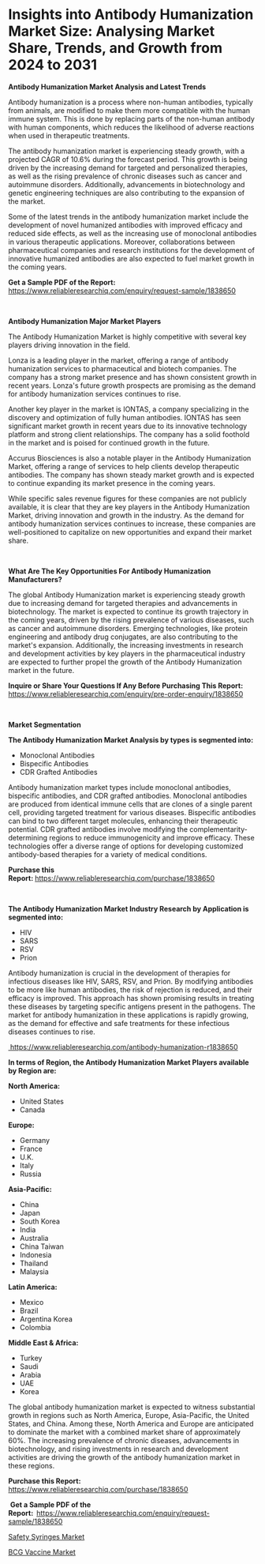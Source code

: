 <p><h1>Insights into Antibody Humanization Market Size: Analysing Market Share, Trends, and Growth from 2024 to 2031</h1></p><p><strong>Antibody Humanization Market Analysis and Latest Trends</strong></p>
<p><p>Antibody humanization is a process where non-human antibodies, typically from animals, are modified to make them more compatible with the human immune system. This is done by replacing parts of the non-human antibody with human components, which reduces the likelihood of adverse reactions when used in therapeutic treatments. </p><p>The antibody humanization market is experiencing steady growth, with a projected CAGR of 10.6% during the forecast period. This growth is being driven by the increasing demand for targeted and personalized therapies, as well as the rising prevalence of chronic diseases such as cancer and autoimmune disorders. Additionally, advancements in biotechnology and genetic engineering techniques are also contributing to the expansion of the market.</p><p>Some of the latest trends in the antibody humanization market include the development of novel humanized antibodies with improved efficacy and reduced side effects, as well as the increasing use of monoclonal antibodies in various therapeutic applications. Moreover, collaborations between pharmaceutical companies and research institutions for the development of innovative humanized antibodies are also expected to fuel market growth in the coming years.</p></p>
<p><strong>Get a Sample PDF of the Report:&nbsp;</strong> <a href="https://www.reliableresearchiq.com/enquiry/request-sample/1838650">https://www.reliableresearchiq.com/enquiry/request-sample/1838650</a></p>
<p>&nbsp;</p>
<p><strong>Antibody Humanization Major Market Players</strong></p>
<p><p>The Antibody Humanization Market is highly competitive with several key players driving innovation in the field. </p><p>Lonza is a leading player in the market, offering a range of antibody humanization services to pharmaceutical and biotech companies. The company has a strong market presence and has shown consistent growth in recent years. Lonza's future growth prospects are promising as the demand for antibody humanization services continues to rise.</p><p>Another key player in the market is IONTAS, a company specializing in the discovery and optimization of fully human antibodies. IONTAS has seen significant market growth in recent years due to its innovative technology platform and strong client relationships. The company has a solid foothold in the market and is poised for continued growth in the future.</p><p>Accurus Biosciences is also a notable player in the Antibody Humanization Market, offering a range of services to help clients develop therapeutic antibodies. The company has shown steady market growth and is expected to continue expanding its market presence in the coming years.</p><p>While specific sales revenue figures for these companies are not publicly available, it is clear that they are key players in the Antibody Humanization Market, driving innovation and growth in the industry. As the demand for antibody humanization services continues to increase, these companies are well-positioned to capitalize on new opportunities and expand their market share.</p></p>
<p>&nbsp;</p>
<p><strong>What Are The Key Opportunities For Antibody Humanization Manufacturers?</strong></p>
<p><p>The global Antibody Humanization market is experiencing steady growth due to increasing demand for targeted therapies and advancements in biotechnology. The market is expected to continue its growth trajectory in the coming years, driven by the rising prevalence of various diseases, such as cancer and autoimmune disorders. Emerging technologies, like protein engineering and antibody drug conjugates, are also contributing to the market's expansion. Additionally, the increasing investments in research and development activities by key players in the pharmaceutical industry are expected to further propel the growth of the Antibody Humanization market in the future.</p></p>
<p><strong>Inquire or Share Your Questions If Any Before Purchasing This Report:</strong> <a href="https://www.reliableresearchiq.com/enquiry/pre-order-enquiry/1838650">https://www.reliableresearchiq.com/enquiry/pre-order-enquiry/1838650</a></p>
<p>&nbsp;</p>
<p><strong>Market Segmentation</strong></p>
<p><strong>The Antibody Humanization Market Analysis by types is segmented into:</strong></p>
<p><ul><li>Monoclonal Antibodies</li><li>Bispecific Antibodies</li><li>CDR Grafted Antibodies</li></ul></p>
<p><p>Antibody humanization market types include monoclonal antibodies, bispecific antibodies, and CDR grafted antibodies. Monoclonal antibodies are produced from identical immune cells that are clones of a single parent cell, providing targeted treatment for various diseases. Bispecific antibodies can bind to two different target molecules, enhancing their therapeutic potential. CDR grafted antibodies involve modifying the complementarity-determining regions to reduce immunogenicity and improve efficacy. These technologies offer a diverse range of options for developing customized antibody-based therapies for a variety of medical conditions.</p></p>
<p><strong>Purchase this Report:&nbsp;</strong><a href="https://www.reliableresearchiq.com/purchase/1838650">https://www.reliableresearchiq.com/purchase/1838650</a></p>
<p>&nbsp;</p>
<p><strong>The Antibody Humanization Market Industry Research by Application is segmented into:</strong></p>
<p><ul><li>HIV</li><li>SARS</li><li>RSV</li><li>Prion</li></ul></p>
<p><p>Antibody humanization is crucial in the development of therapies for infectious diseases like HIV, SARS, RSV, and Prion. By modifying antibodies to be more like human antibodies, the risk of rejection is reduced, and their efficacy is improved. This approach has shown promising results in treating these diseases by targeting specific antigens present in the pathogens. The market for antibody humanization in these applications is rapidly growing, as the demand for effective and safe treatments for these infectious diseases continues to rise.</p></p>
<p><a href="https://www.reliableresearchiq.com/antibody-humanization-r1838650">&nbsp;https://www.reliableresearchiq.com/antibody-humanization-r1838650</a></p>
<p><strong>In terms of Region, the Antibody Humanization Market Players available by Region are:</strong></p>
<p>
    <p> <strong> North America: </strong>
        <ul>
            <li>United States</li>
            <li>Canada</li>
        </ul>
        </p> 
    <p> <strong> Europe: </strong>
        <ul>
            <li>Germany</li>
            <li>France</li>
            <li>U.K.</li>
            <li>Italy</li>
            <li>Russia</li>
        </ul>
        </p> 
    <p> <strong> Asia-Pacific: </strong>
        <ul>
            <li>China</li>
            <li>Japan</li>
            <li>South Korea</li>
            <li>India</li>
            <li>Australia</li>
            <li>China Taiwan</li>
            <li>Indonesia</li>
            <li>Thailand</li>
            <li>Malaysia</li>
        </ul>
        </p> 
    <p> <strong> Latin America: </strong>
        <ul>
            <li>Mexico</li>
            <li>Brazil</li>
            <li>Argentina Korea</li>
            <li>Colombia</li>
        </ul>
        </p> 
    <p> <strong> Middle East & Africa: </strong>
        <ul>
            <li>Turkey</li>
            <li>Saudi</li>
            <li>Arabia</li>
            <li>UAE</li>
            <li>Korea</li>
        </ul>
    </p>
    </p>
<p><p>The global antibody humanization market is expected to witness substantial growth in regions such as North America, Europe, Asia-Pacific, the United States, and China. Among these, North America and Europe are anticipated to dominate the market with a combined market share of approximately 60%. The increasing prevalence of chronic diseases, advancements in biotechnology, and rising investments in research and development activities are driving the growth of the antibody humanization market in these regions.</p></p>
<p><strong>Purchase this Report: </strong><a href="https://www.reliableresearchiq.com/purchase/1838650">https://www.reliableresearchiq.com/purchase/1838650</a></p>
<p>&nbsp;<strong>Get a Sample PDF of the Report:&nbsp;&nbsp;</strong><a href="https://www.reliableresearchiq.com/enquiry/request-sample/1838650">https://www.reliableresearchiq.com/enquiry/request-sample/1838650</a></p>
<p><strong></strong></p>
<p><p><a href="https://github.com/nathandecarvalho/Market-Research-Report-List-4/blob/main/safety-syringes-market.md">Safety Syringes Market</a></p><p><a href="https://github.com/julyju69/Market-Research-Report-List-4/blob/main/bcg-vaccine-market.md">BCG Vaccine Market</a></p></p>